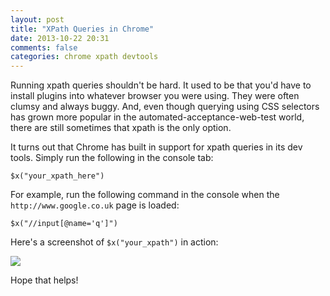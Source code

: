 ```yaml
---
layout: post
title: "XPath Queries in Chrome"
date: 2013-10-22 20:31
comments: false
categories: chrome xpath devtools
---
```


Running xpath queries shouldn't be hard. It used to be that you'd have to install
plugins into whatever browser you were using. They were often clumsy and always buggy.
And, even though querying using CSS selectors has grown more popular in the
automated-acceptance-web-test world, there are still sometimes that xpath is the only
option.

It turns out that Chrome has built in support for xpath queries in its dev tools. Simply
run the following in the console tab:

`$x("your_xpath_here")`

For example, run the following command in the console when the `http://www.google.co.uk`
page is loaded:

`$x("//input[@name='q']")`

Here's a screenshot of `$x("your_xpath")` in action:

<img src="{{ root_url }}/images/chrome_xpath.png" />

Hope that helps!

